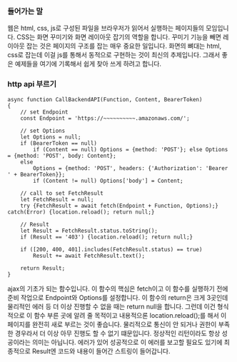 ### 들어가는 말
웹은 html, css, js로 구성된 파일을 브라우저가 읽어서 실행하는 페이지들의 모임입니다. CSS는 화면 꾸미기와 화면 레이아웃 잡기의 역할을 합니다. 꾸미기 기능을 빼면 레이아웃 잡는 것은 페이지의 구조를 잡는 매우 중요한 일입니다. 화면의 뼈대는 html, css로 잡는데 이걸 js를 통해서 동적으로 구현하는 것이 최신의 추제입니다. 그래서 좋은 예제들을 여기에 기록해서 쉽게 찾아 쓰게 하려고 합니다.

### http api 부르기
~~~
async function CallBackendAPI(Function, Content, BearerToken)
{
    // set Endpoint
    const Endpoint = 'https://~~~~~~~~~~.amazonaws.com/';

    // set Options
    let Options = null;
    if (BearerToken == null)
        if (Content == null) Options = {method: 'POST'}; else Options = {method: 'POST', body: Content};
    else
        Options = {method: 'POST', headers: {'Authorization': 'Bearer ' + BearerToken}};
        if (Content != null) Options['body'] = Content;

    // call to set FetchResult
    let FetchResult = null;
    try {FetchResult = await fetch(Endpoint + Function, Options);} catch(Error) {location.reload(); return null;}

    // Result
    let Result = FetchResult.status.toString();
    if (Result == '403') {location.reload(); return null;}

    if ([200, 400, 401].includes(FetchResult.status) == true)
        Result += await FetchResult.text();

    return Result;
}
~~~
ajax의 기초가 되는 함수입니다. 이 함수의 핵심은 fetch이고 이 함수를 실행하기 전에 준비 작업으로 Endpoint와 Options를 설정합니다. 이 함수의 return은 크게 3곳인데 물리적인 에러 등 더 이상 진행할 수 없을 때는 return null을 합니다. 그런데 이건 형식적으로 이 함수 부른 곳에 알려 줄 목적이고 내용적으론 location.reload();를 해서 이 페이지를 완전히 새로 부르는 것이 좋습니다. 물리적으로 통신이 안 되거나 권한이 부족한 경우라서 더 이상 아무 진행도 할 수 없기 떄문입니다. 정상적인 리턴이라도 항상 성공이라는 의미는 아닙니다. 에러가 있어 성공적으로 이 에러를 보고할 필요도 있기에 최종적으로 Result엔 코드와 내용이 들어간 스트링이 들어갑니다.

